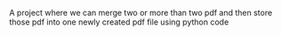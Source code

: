 A project where we can merge two or more than two pdf and then store those pdf into one newly created pdf file using python code
